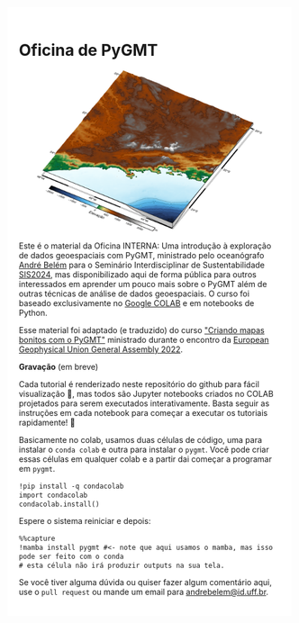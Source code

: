 <div style="background-color: white; padding: 20px;">
  
# Oficina de PyGMT

<p align="center">
  <img src="Datasets/3D_sample.png" alt="Descrição da Imagem" width="400">
</p>


Este é o material da Oficina INTERNA: Uma introdução à exploração de dados geoespaciais com PyGMT, ministrado pelo oceanógrafo [André Belém](https://github.com/andrebelem) para o Seminário Interdisciplinar de Sustentabilidade [SIS2024](https://www.even3.com.br/sis-2024/), mas disponibilizado aqui de forma pública para outros interessados em aprender um pouco mais sobre o PyGMT além de outras técnicas de análise de dados geoespaciais. O curso foi baseado exclusivamente no [Google COLAB](https://colab.google/) e em notebooks de Python.

Esse material foi adaptado (e traduzido) do curso ["Criando mapas bonitos com o PyGMT"](https://www.generic-mapping-tools.org/egu22pygmt/intro.html) ministrado durante o encontro da [European Geophysical Union General Assembly 2022](https://www.egu22.eu/).

**Gravação**
(em breve)

Cada tutorial é renderizado neste repositório do github para fácil visualização 👀, mas todos são Jupyter notebooks criados no COLAB projetados para serem executados interativamente. Basta seguir as instruções em cada notebook para começar a executar os tutoriais rapidamente! 🚀

Basicamente no colab, usamos duas células de código, uma para instalar o `conda colab` e outra para instalar o `pygmt`. Você pode criar essas células em qualquer colab e a partir dai começar a programar em `pygmt`.

```
!pip install -q condacolab
import condacolab
condacolab.install()
```
Espere o sistema reiniciar e depois:
```
%%capture
!mamba install pygmt #<- note que aqui usamos o mamba, mas isso pode ser feito com o conda
# esta célula não irá produzir outputs na sua tela.
```

Se você tiver alguma dúvida ou quiser fazer algum comentário aqui, use o `pull request` ou mande um email para [andrebelem@id.uff.br](mailto:andrebelem@id.uff.br).
</div>
